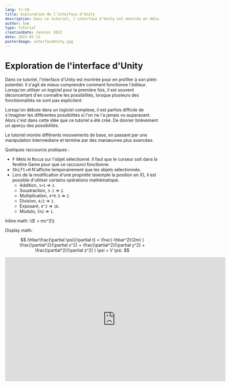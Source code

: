 ```yaml
---
lang: fr-CA
title: Exploration de l'interface d'Unity
description: Dans ce tutoriel, l'interface d'Unity est montrée en détail. En commençant par les contrôles de bases, soit la caméra, les déplacement d'objets avec la souris. En passant par une utilisation intermédiateur de l'éditeur (possibilité d'utilisation de mathématique dans les propriétés). Jusqu'à un contrôle du positionnement des objets (rotation par la sélection des sommets, sans l'utilisation d'objets parents).
author: Sam
type: tutorial
creationDate: Janvier 2022
date: 2022-02-13
posterImage: interfaceUnity.jpg
---
```


# Exploration de l'interface d'Unity

<EnableMathJax/>

Dans ce tutoriel, l'interface d'Unity est montrée pour en profiter à son plein potentiel. Il s'agit de mieux comprendre comment fonctionne l'éditeur.
Lorsqu'on utiliser un logiciel pour la première fois, il est souvent déconcertant d'en connaître les possibilités, lorsque plusieurs des fonctionnalités ne sont pas explicitent.

Lorsqu'on débute dans un logiciel complexe, il est parfois difficile de s'imaginer les différentes possibilités si l'on ne l'a jamais vu auparavant. Alors c'est dans cette idée que ce tutoriel a été créé. De donner brièvement un aperçu des possibilités.

Le tutoriel montre différents mouvements de base, en passant par une manipulation intermédiaire et termine par des manœuvres plus avancées.



Quelques raccourcis pratiques :

- <kbd>F</kbd> Mets le **f**ocus sur l'objet sélectionné. Il faut que le curseur soit dans la fenêtre Game pour que ce raccourci fonctionne.
- <kbd>Shift</kbd>+<kbd>H</kbd> N'affiche temporairement que les objets sélectionnés.
- Lors de la modification d'une propriété (exemple la position en X), il est possible d'utiliser certains opérations mathématique.
    - Addition, `1+1` => `2`.
    - Soustraction, `3-1` => `2`.
    - Multiplication, `4*0.5` => `2`.
    - Division, `4/2` => `2`.
    - Exposant, `4^2` => `16`.
    - Modulo, `5%2` => `1`.



Inline math: \\(E = mc^2\\)

Display math:

$$
i\hbar\frac{\partial \psi}{\partial t} = \frac{-\hbar^2}{2m} ( \frac{\partial^2}{\partial x^2} + \frac{\partial^2}{\partial y^2} + \frac{\partial^2}{\partial z^2} ) \psi + V \psi.
$$


<iframe width="720" height="405" src="https://www.youtube.com/embed/z7tyLZp1D_k" title="YouTube video player" frameborder="0" allow="accelerometer; autoplay; clipboard-write; encrypted-media; gyroscope; picture-in-picture" allowfullscreen></iframe>